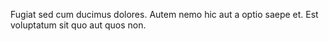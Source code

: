 Fugiat sed cum ducimus dolores. Autem nemo hic aut a optio saepe et. Est voluptatum sit quo aut quos non.